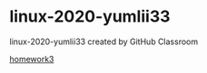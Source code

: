 # linux-2020-yumlii33
linux-2020-yumlii33 created by GitHub Classroom

[homework3](https://github.com/CUCCS/linux-2020-yumlii33/blob/branch3/shiyan3/homework3.md)
